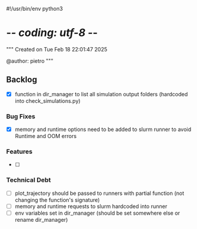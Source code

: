 #!/usr/bin/env python3
# -*- coding: utf-8 -*-
"""
Created on Tue Feb 18 22:01:47 2025

@author: pietro
"""

## Backlog
- [x] function in dir_manager to list all simulation output folders (hardcoded into check_simulations.py)

### Bug Fixes
- [x] memory and runtime options need to be added to slurm runner to avoid Runtime and OOM errors

### Features
- [ ] 

### Technical Debt
- [ ] plot_trajectory should be passed to runners with partial function (not changing the function's signature)
- [ ] memory and runtime requests to slurm hardcoded into runner
- [ ] env variables set in dir_manager (should be set somewhere else or rename dir_manager)